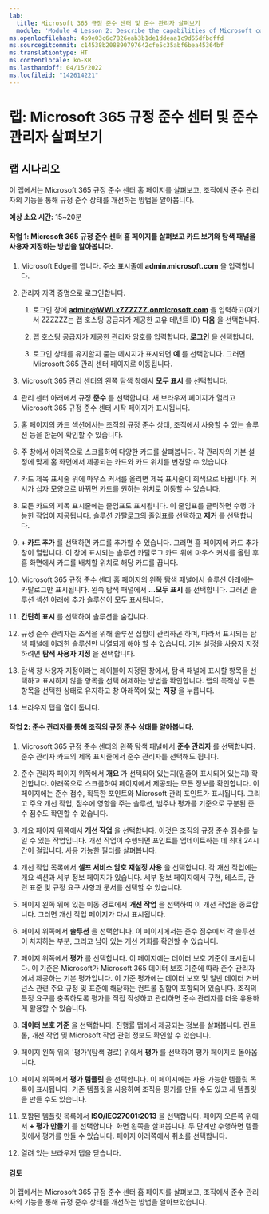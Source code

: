 ```yaml
---
lab:
  title: Microsoft 365 규정 준수 센터 및 준수 관리자 살펴보기
  module: 'Module 4 Lesson 2: Describe the capabilities of Microsoft compliance solutions: Describe the compliance management capabilities of Microsoft 365'
ms.openlocfilehash: 4b9e03c6c7826eab3b1de1ddeaa1c9d65dfbdffd
ms.sourcegitcommit: c14538b208890797642cfe5c35abf6bea45364bf
ms.translationtype: HT
ms.contentlocale: ko-KR
ms.lasthandoff: 04/15/2022
ms.locfileid: "142614221"
---
```

# <a name="lab-explore-the-microsoft-365-compliance-center--compliance-manager"></a>랩: Microsoft 365 규정 준수 센터 및 준수 관리자 살펴보기

## <a name="lab-scenario"></a>랩 시나리오
이 랩에서는 Microsoft 365 규정 준수 센터 홈 페이지를 살펴보고, 조직에서 준수 관리자의 기능을 통해 규정 준수 상태를 개선하는 방법을 알아봅니다.


**예상 소요 시간:** 15~20분

#### <a name="task-1-explore-the-microsoft-365-compliance-center-home-page-and-learn-to-customize-the-card-view-and-the-navigation-panel"></a>작업 1: Microsoft 365 규정 준수 센터 홈 페이지를 살펴보고 카드 보기와 탐색 패널을 사용자 지정하는 방법을 알아봅니다.

1.  Microsoft Edge를 엽니다. 주소 표시줄에 **admin.microsoft.com** 을 입력합니다.

1. 관리자 자격 증명으로 로그인합니다.
    1. 로그인 창에 **admin@WWLxZZZZZZ.onmicrosoft.com** 을 입력하고(여기서 ZZZZZZ는 랩 호스팅 공급자가 제공한 고유 테넌트 ID) **다음** 을 선택합니다.
    
    1. 랩 호스팅 공급자가 제공한 관리자 암호를 입력합니다. **로그인** 을 선택합니다.
    1. 로그인 상태를 유지할지 묻는 메시지가 표시되면 **예** 를 선택합니다. 그러면 Microsoft 365 관리 센터 페이지로 이동됩니다.

1. Microsoft 365 관리 센터의 왼쪽 탐색 창에서 **모두 표시** 를 선택합니다.

1. 관리 센터 아래에서 규정 **준수** 를 선택합니다.  새 브라우저 페이지가 열리고 Microsoft 365 규정 준수 센터 시작 페이지가 표시됩니다.  
1. 홈 페이지의 카드 섹션에서는 조직의 규정 준수 상태, 조직에서 사용할 수 있는 솔루션 등을 한눈에 확인할 수 있습니다.
1. 주 창에서 아래쪽으로 스크롤하여 다양한 카드를 살펴봅니다. 각 관리자의 기본 설정에 맞게 홈 화면에서 제공되는 카드와 카드 위치를 변경할 수 있습니다.  
1. 카드 제목 표시줄 위에 마우스 커서를 올리면 제목 표시줄이 회색으로 바뀝니다.  커서가 십자 모양으로 바뀌면 카드를 원하는 위치로 이동할 수 있습니다.
1. 모든 카드의 제목 표시줄에는 줄임표도 표시됩니다. 이 줄임표를 클릭하면 수행 가능한 작업이 제공됩니다.  솔루션 카탈로그의 줄임표를 선택하고 **제거** 를 선택합니다.
1. **+ 카드 추가** 를 선택하면 카드를 추가할 수 있습니다.  그러면 홈 페이지에 카드 추가 창이 열립니다.  이 창에 표시되는 솔루션 카탈로그 카드 위에 마우스 커서를 올린 후 홈 화면에서 카드를 배치할 위치로 해당 카드를 끕니다.
1. Microsoft 365 규정 준수 센터 홈 페이지의 왼쪽 탐색 패널에서 솔루션 아래에는 카탈로그만 표시됩니다.  왼쪽 탐색 패널에서 **...모두 표시** 를 선택합니다.  그러면 솔루션 섹션 아래에 추가 솔루션이 모두 표시됩니다.  
1. **간단히 표시** 를 선택하여 솔루션을 숨깁니다.
1. 규정 준수 관리자는 조직을 위해 솔루션 집합이 관리하곤 하며, 따라서 표시되는 탐색 패널에 이러한 솔루션만 나열되게 해야 할 수 있습니다. 기본 설정을 사용자 지정하려면 **탐색 사용자 지정** 을 선택합니다.  
1. 탐색 창 사용자 지정이라는 레이블이 지정된 창에서, 탐색 패널에 표시할 항목을 선택하고 표시하지 않을 항목을 선택 해제하는 방법을 확인합니다. 랩의 목적상 모든 항목을 선택한 상태로 유지하고 창 아래쪽에 있는 **저장** 을 누릅니다.  
1. 브라우저 탭을 열어 둡니다.

#### <a name="task-2-learn-about-your-organizations-compliance-posture-through-compliance-manager"></a>작업 2: 준수 관리자를 통해 조직의 규정 준수 상태를 알아봅니다.

1. Microsoft 365 규정 준수 센터의 왼쪽 탐색 패널에서 **준수 관리자** 를 선택합니다.  준수 관리자 카드의 제목 표시줄에서 준수 관리자를 선택해도 됩니다.

1. 준수 관리자 페이지 위쪽에서 **개요** 가 선택되어 있는지(밑줄이 표시되어 있는지) 확인합니다. 아래쪽으로 스크롤하여 페이지에서 제공되는 모든 정보를 확인합니다.  이 페이지에는 준수 점수, 획득한 포인트와 Microsoft 관리 포인트가 표시됩니다.   그리고 주요 개선 작업, 점수에 영향을 주는 솔루션, 범주나 평가를 기준으로 구분된 준수 점수도 확인할 수 있습니다.

1. 개요 페이지 위쪽에서 **개선 작업** 을 선택합니다.  이것은 조직의 규정 준수 점수를 높일 수 있는 작업입니다. 개선 작업이 수행되면 포인트를 업데이트하는 데 최대 24시간이 걸립니다.  사용 가능한 필터를 살펴봅니다.

1. 개선 작업 목록에서 **셀프 서비스 암호 재설정 사용** 을 선택합니다.  각 개선 작업에는 개요 섹션과 세부 정보 페이지가 있습니다. 세부 정보 페이지에서 구현, 테스트, 관련 표준 및 규정 요구 사항과 문서를 선택할 수 있습니다.

1. 페이지 왼쪽 위에 있는 이동 경로에서 **개선 작업** 을 선택하여 이 개선 작업을 종료합니다.  그러면 개선 작업 페이지가 다시 표시됩니다.

1. 페이지 위쪽에서 **솔루션** 을 선택합니다. 이 페이지에서는 준수 점수에서 각 솔루션이 차지하는 부분, 그리고 남아 있는 개선 기회를 확인할 수 있습니다.

1. 페이지 위쪽에서 **평가** 를 선택합니다. 이 페이지에는 데이터 보호 기준이 표시됩니다.  이 기준은 Microsoft가 Microsoft 365 데이터 보호 기준에 따라 준수 관리자에서 제공하는 기본 평가입니다.  이 기준 평가에는 데이터 보호 및 일반 데이터 거버넌스 관련 주요 규정 및 표준에 해당하는 컨트롤 집합이 포함되어 있습니다. 조직의 특정 요구를 충족하도록 평가를 직접 작성하고 관리하면 준수 관리자를 더욱 유용하게 활용할 수 있습니다.

1. **데이터 보호 기준** 을 선택합니다.  진행률 탭에서 제공되는 정보를 살펴봅니다.  컨트롤, 개선 작업 및 Microsoft 작업 관련 정보도 확인할 수 있습니다.  

1. 페이지 왼쪽 위의 '평가'(탐색 경로) 위에서 **평가** 를 선택하여 평가 페이지로 돌아옵니다.  

1. 페이지 위쪽에서 **평가 템플릿** 을 선택합니다.  이 페이지에는 사용 가능한 템플릿 목록이 표시됩니다. 기존 템플릿을 사용하여 조직용 평가를 만들 수도 있고 새 템플릿을 만들 수도 있습니다.
 
1. 포함된 템플릿 목록에서 **ISO/IEC27001:2013** 을 선택합니다. 페이지 오른쪽 위에서 **+ 평가 만들기** 를 선택합니다.  화면 왼쪽을 살펴봅니다. 두 단계만 수행하면 템플릿에서 평가를 만들 수 있습니다.  페이지 아래쪽에서 취소를 선택합니다.

1. 열려 있는 브라우저 탭을 닫습니다.


#### <a name="review"></a>검토
이 랩에서는 Microsoft 365 규정 준수 센터 홈 페이지를 살펴보고, 조직에서 준수 관리자의 기능을 통해 규정 준수 상태를 개선하는 방법을 알아보았습니다.
